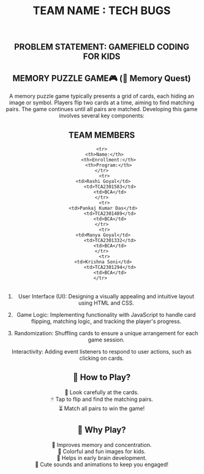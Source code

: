 <center> 
  <h1><b>TEAM NAME : TECH BUGS</b></h1><br>
  <h2> PROBLEM STATEMENT: GAMEFIELD CODING FOR KIDS </h2>
    <h2>MEMORY PUZZLE GAME🎮  (🎯 Memory Quest)</h2>
  A memory puzzle game typically presents a grid of cards, each hiding an image or symbol. Players flip two cards at a time, aiming to find matching pairs. The game continues until all pairs are matched. Developing this game involves several key components:
<br>
    <h2>TEAM MEMBERS</h2>
    <table>

    <tr>
      <th>Name:</th>
         <th>Enrollment:</th>
         <th>Program:</th>
    </tr>
      <tr>
     <td>Rashi Goyal</td>
          <td>TCA2301583</td>
          <td>BCA</td>
    </tr>
      <tr>
     <td>Pankaj Kumar Das</td>
          <td>TCA2301489</td>
          <td>BCA</td>
    </tr>
      <tr>
     <td>Manya Goyal</td>
          <td>TCA2301332</td>
          <td>BCA</td>
    </tr>
      <tr>
     <td>Krishna Soni</td>
          <td>TCA2301294</td>
          <td>BCA</td>
    </tr> 
  </table>
  
  

1. User Interface (UI): Designing a visually appealing and intuitive layout using HTML and CSS.

2. Game Logic: Implementing functionality with JavaScript to handle card flipping, matching logic, and tracking the player's progress.

3. Randomization: Shuffling cards to ensure a unique arrangement for each game session.

Interactivity: Adding event listeners to respond to user actions, such as clicking on cards. 

  <h2>🔹 How to Play?</h2>
 👀 Look carefully at the cards.<br>
🃏 Tap to flip and find the matching pairs.<br>
⏳ Match all pairs to win the game!


<h2>🎯 Why Play?</h2>
🌟 Improves memory and concentration.<br>
🎨 Colorful and fun images for kids.<br>
🧠 Helps in early brain development.<br>
🎵 Cute sounds and animations to keep you engaged!
 
  
</center>
